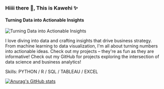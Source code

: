 ### Hiiii there 👋, This is Kawehi ✨
#### Turning Data into Actionable Insights
![Turning Data into Actionable Insights](https://cdn.pfps.gg/banners/1181-playful-sleeping-cats.gif)

I love diving into data and crafting insights that drive business strategy. From machine learning to data visualization, I'm all about turning numbers into actionable ideas. Check out my projects – they're as fun as they are informative! Check out my GitHub for projects exploring the intersection of data science and business analytics!

Skills: PYTHON / R / SQL / TABLEAU / EXCEL


[![Anurag's GitHub stats](https://github-readme-stats.vercel.app/api?username=kawehiw)](https://github.com/anuraghazra/github-readme-stats)

<!--
**KawehiW/KawehiW** is a ✨ _special_ ✨ repository because its `README.md` (this file) appears on your GitHub profile.

Here are some ideas to get you started:

- 🔭 I’m currently working on ...
- 🌱 I’m currently learning ...
- 👯 I’m looking to collaborate on ...
- 🤔 I’m looking for help with ...
- 💬 Ask me about ...
- 📫 How to reach me: ...
- 😄 Pronouns: ...
- ⚡ Fun fact: ...
-->


